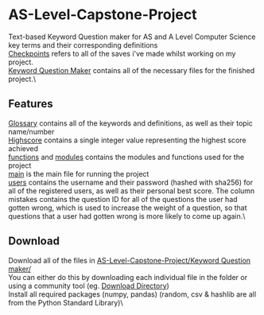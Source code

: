 # AS-Level-Capstone-Project
Text-based Keyword Question maker for AS and A Level Computer Science key terms and their corresponding definitions\
[Checkpoints](https://github.com/202248SD/AS-Level-Capstone-Project/tree/main/checkpoints) refers to all of the saves i've made whilst working on my project.\
[Keyword Question Maker](https://github.com/202248SD/AS-Level-Capstone-Project/tree/main/Keyword%20Question%20maker) contains all of the necessary files for the finished project.\

## Features
[Glossary](https://github.com/202248SD/AS-Level-Capstone-Project/blob/main/Keyword%20Question%20maker/Glossary.tsv) contains all of the keywords and definitions, as well as their topic name/number\
[Highscore](https://github.com/202248SD/AS-Level-Capstone-Project/blob/main/Keyword%20Question%20maker/HighScore.txt) contains a single integer value representing the highest score achieved\
[functions](https://github.com/202248SD/AS-Level-Capstone-Project/blob/main/Keyword%20Question%20maker/functions.py) and [modules](https://github.com/202248SD/AS-Level-Capstone-Project/blob/main/Keyword%20Question%20maker/modules.py) contains the modules and functions used for the project\
[main](https://github.com/202248SD/AS-Level-Capstone-Project/blob/main/Keyword%20Question%20maker/main.py) is the main file for running the project\
[users](https://github.com/202248SD/AS-Level-Capstone-Project/blob/main/Keyword%20Question%20maker/users.tsv) contains the username and their password (hashed with sha256) for all of the registered users, as well as their personal best score. The column mistakes contains the question ID for all of the questions the user had gotten wrong, which is used to increase the weight of a question, so that questions that a user had gotten wrong is more likely to come up again.\

## Download
Download all of the files in [AS-Level-Capstone-Project/Keyword Question maker/](https://github.com/202248SD/AS-Level-Capstone-Project/tree/main/Keyword%20Question%20maker)\
You can either do this by downloading each individual file in the folder or using a community tool (eg. [Download Directory](https://download-directory.github.io/))\
Install all required packages (numpy, pandas) (random, csv & hashlib are all from the Python Standard Library)\
